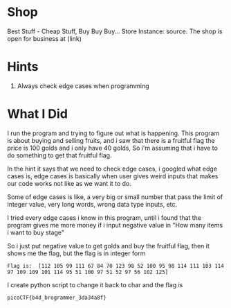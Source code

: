 # Shop

Best Stuff - Cheap Stuff, Buy Buy Buy... Store Instance: source. The shop is open for business at (link)

# Hints

1. Always check edge cases when programming

# What I Did

I run the program and trying to figure out what is happening. This program is about buying and selling
fruits, and i saw that there is a fruitful flag the price is 100 golds and i only have 40 golds,
So i'm assuming that i have to do something to get that fruitful flag.

In the hint it says that we need to check edge cases,
i googled what edge cases is, edge cases is basically when user gives weird inputs that makes our code works
not like as we want it to do.

Some of edge cases is like, a very big or small number that pass the limit of integer value, very long words,
wrong data type inputs, etc.

I tried every edge cases i know in this program, until i found that the program gives me more money
if i input negative value in "How many items i want to buy stage"

So i just put negative value to get golds and buy the fruitful flag, then it shows me the flag,
but the flag is in integer form
```
Flag is:  [112 105 99 111 67 84 70 123 98 52 100 95 98 114 111 103 114 97 109 109 101 114 95 51 100 97 51 52 97 56 102 125]
```
I create python script to change it back to char
and the flag is 
```
picoCTF{b4d_brogrammer_3da34a8f}
```
